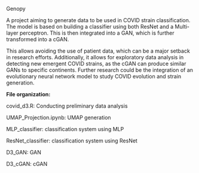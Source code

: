 Genopy

A project aiming to generate data to be used in COVID strain classification. The model is based on building a classifier using both ResNet and a Multi-layer perceptron. This is then integrated into a GAN, which is further transformed into a cGAN.

This allows avoiding the use of patient data, which can be a major setback in research efforts. Additionally, it allows for exploratory data analysis in detecting new emergent COVID strains, as the cGAN can produce similar GANs to specific continents. Further research could be the integration of an evolutionary neural network model to study COVID evolution and strain generation.

**File organization:**

covid_d3.R: Conducting preliminary data analysis

UMAP_Projection.ipynb: UMAP generation

MLP_classifier: classification system using MLP

ResNet_classifier: classification system using ResNet

D3_GAN: GAN

D3_cGAN: cGAN

